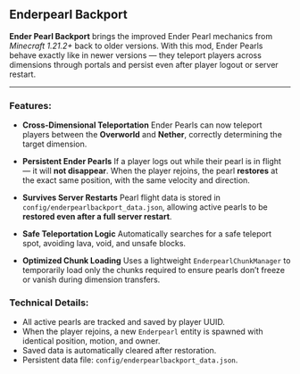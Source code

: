 ## Enderpearl Backport

**Ender Pearl Backport** brings the improved Ender Pearl mechanics from *Minecraft 1.21.2+* back to older versions.
With this mod, Ender Pearls behave exactly like in newer versions — they teleport players across dimensions through portals and persist even after player logout or server restart.

---

### Features:

* **Cross-Dimensional Teleportation**
Ender Pearls can now teleport players between the **Overworld** and **Nether**, correctly determining the target dimension.

* **Persistent Ender Pearls**
If a player logs out while their pearl is in flight — it will **not disappear**. When the player rejoins, the pearl **restores** at the exact same position, with the same velocity and direction.

* **Survives Server Restarts**
Pearl flight data is stored in `config/enderpearlbackport_data.json`, allowing active pearls to be **restored even after a full server restart**.

* **Safe Teleportation Logic**
Automatically searches for a safe teleport spot, avoiding lava, void, and unsafe blocks.

*  **Optimized Chunk Loading**
Uses a lightweight `EnderpearlChunkManager` to temporarily load only the chunks required to ensure pearls don’t freeze or vanish during dimension transfers.


### Technical Details:

* All active pearls are tracked and saved by player UUID.
* When the player rejoins, a new `Enderpearl` entity is spawned with identical position, motion, and owner.
* Saved data is automatically cleared after restoration.
* Persistent data file: `config/enderpearlbackport_data.json`.
